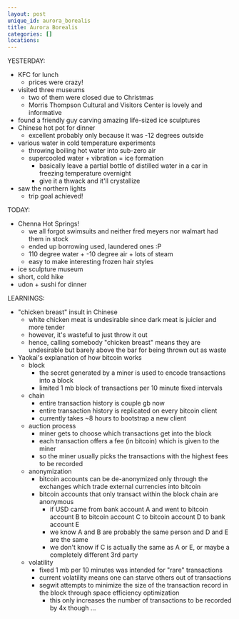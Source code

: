```yaml
---
layout: post
unique_id: aurora_borealis
title: Aurora Borealis
categories: []
locations: 
---
```


YESTERDAY:
* KFC for lunch
  * prices were crazy!
* visited three museums
  * two of them were closed due to Christmas
  * Morris Thompson Cultural and Visitors Center is lovely and informative
* found a friendly guy carving amazing life-sized ice sculptures
* Chinese hot pot for dinner
  * excellent probably only because it was -12 degrees outside
* various water in cold temperature experiments
  * throwing boiling hot water into sub-zero air
  * supercooled water + vibration = ice formation
    * basically leave a partial bottle of distilled water in a car in freezing temperature overnight
    * give it a thwack and it'll crystallize
* saw the northern lights
  * trip goal achieved!

TODAY:
* Chenna Hot Springs!
  * we all forgot swimsuits and neither fred meyers nor walmart had them in stock
  * ended up borrowing used, laundered ones :P
  * 110 degree water + -10 degree air + lots of steam
  * easy to make interesting frozen hair styles
* ice sculpture museum
* short, cold hike
* udon + sushi for dinner

LEARNINGS:
* "chicken breast" insult in Chinese
  * white chicken meat is undesirable since dark meat is juicier and more tender
  * however, it's wasteful to just throw it out
  * hence, calling somebody "chicken breast" means they are undesirable but barely above the bar for being thrown out as waste
* Yaokai's explanation of how bitcoin works
  * block
    * the secret generated by a miner is used to encode transactions into a block
    * limited 1 mb block of transactions per 10 minute fixed intervals
  * chain
    * entire transaction history is couple gb now
    * entire transaction history is replicated on every bitcoin client
    * currently takes ~8 hours to bootstrap a new client
  * auction process
    * miner gets to choose which transactions get into the block
    * each transaction offers a fee (in bitcoin) which is given to the miner
    * so the miner usually picks the transactions with the highest fees to be recorded
  * anonymization
    * bitcoin accounts can be de-anonymized only through the exchanges which trade external currencies into bitcoin
    * bitcoin accounts that only transact within the block chain are anonymous
      * if USD came from bank account A and went to bitcoin account B to bitcoin account C to bitcoin account D to bank account E
      * we know A and B are probably the same person and D and E are the same
      * we don't know if C is actually the same as A or E, or maybe a completely different 3rd party
  * volatility
    * fixed 1 mb per 10 minutes was intended for "rare" transactions
    * current volatility means one can starve others out of transactions
    * segwit attempts to minimize the size of the transaction record in the block through space efficiency optimization
      * this only increases the number of transactions to be recorded by 4x though ...

